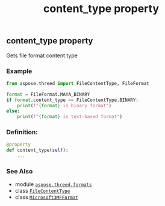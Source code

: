 ﻿---
title: content_type property
second_title: Aspose.3D for Python via .NET API References
description: 
type: docs
weight: 650
url: /python-net/aspose.threed.formats/microsoft3mfformat/content_type/
is_root: false
---

## content_type property


Gets file format content type

### Example 


```python
from aspose.threed import FileContentType, FileFormat

format = FileFormat.MAYA_BINARY
if format.content_type == FileContentType.BINARY:
    print(f"{format} is binary format")
else:
    print(f"{format} is text-based format")

```
### Definition:
```python
@property
def content_type(self):
    ...
```

### See Also
* module [`aspose.threed.formats`](../../)
* class [`FileContentType`](/3d/python-net/aspose.threed/filecontenttype)
* class [`Microsoft3MFFormat`](/3d/python-net/aspose.threed.formats/microsoft3mfformat)
